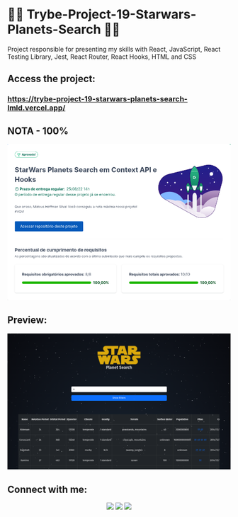 # 💚💚 Trybe-Project-19-Starwars-Planets-Search 💚💚

Project responsible for presenting my skills with React, JavaScript, React Testing Library, Jest, React Router, React Hooks, HTML and CSS

## Access the project:
### https://trybe-project-19-starwars-planets-search-lmld.vercel.app/

## NOTA - 100%

<div align="center" margin="50px">
	<img src="img/c.png"/>
</div>

## Preview:

<div align="center" margin="50px">
	<img src="img/a.png"/>
</div>

## Connect with me:

<div align="center" margin="50px">
	  <a href = "mailto:mateushoffmandev@gmail.com"><img src="https://img.shields.io/badge/-Gmail-%23333?style=for-the-badge&logo=gmail&logoColor=white" target="_blank"></a>
	<a href="https://www.linkedin.com/in/mateushoffman/" target="_blank"><img src="https://img.shields.io/badge/-LinkedIn-%230077B5?style=for-the-badge&logo=linkedin&logoColor=white" target="_blank"></a>
	<a href="https://github.com/MateusHoffman" target="_blank"><img src="https://img.shields.io/badge/-GitHub-%23333?style=for-the-badge&logo=github&logoColor=white" target="_blank"></a>
</div>
